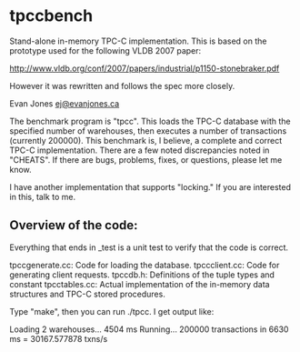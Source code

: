 # tpccbench

Stand-alone in-memory TPC-C implementation. This is based on the prototype
used for the following VLDB 2007 paper:

http://www.vldb.org/conf/2007/papers/industrial/p1150-stonebraker.pdf

However it was rewritten and follows the spec more closely.

Evan Jones
ej@evanjones.ca


The benchmark program is "tpcc". This loads the TPC-C database with the
specified number of warehouses, then executes a number of transactions
(currently 200000). This benchmark is, I believe, a complete and correct TPC-C
implementation. There are a few noted discrepancies noted in "CHEATS". If there
are bugs, problems, fixes, or questions, please let me know.

I have another implementation that supports "locking." If you are interested
in this, talk to me.


## Overview of the code:

Everything that ends in _test is a unit test to verify that the code is correct.

tpccgenerate.cc: Code for loading the database.
tpccclient.cc: Code for generating client requests.
tpccdb.h: Definitions of the tuple types and constant
tpcctables.cc: Actual implementation of the in-memory data structures and
    TPC-C stored procedures.


Type "make", then you can run ./tpcc. I get output like:

Loading 2 warehouses... 4504 ms
Running... 200000 transactions in 6630 ms = 30167.577878 txns/s
